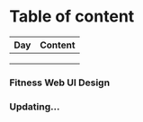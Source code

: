 # Table of content
  |          Day          | Content                        |
  | --------------------- |:------------------------------:|
  |              |               |
  |              |          |
  |              |   |


### Fitness Web UI Design 


### Updating... 
